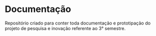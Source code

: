 # Documentação
Repositório criado para conter toda documentação e prototipação do projeto de pesquisa e inovação referente ao 3° semestre. 
